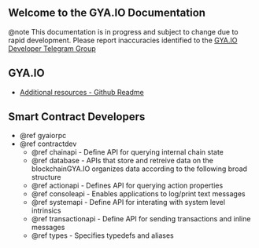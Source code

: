 Welcome to the GYA.IO Documentation
-----------------------------------

@note This documentation is in progress and subject to change due to rapid development. Please report inaccuracies identified to the [GYA.IO Developer Telegram Group](https://t.me/joinchat/EaEnSUPktgfoI-XPfMYtcQ)

## GYA.IO
 - [Additional resources - Github Readme](https://github.com/GYAIO/gya#readme)

## Smart Contract Developers
- @ref gyaiorpc
- @ref contractdev
	- @ref chainapi - Define API for querying internal chain state
	- @ref database - APIs that store and retreive data on the blockchainGYA.IO organizes data according to the following broad structure
	- @ref actionapi - Defines API for querying action properties
	- @ref consoleapi - Enables applications to log/print text messages
	- @ref systemapi - 	Define API for interating with system level intrinsics
	- @ref transactionapi - Define API for sending transactions and inline messages
	- @ref types - Specifies typedefs and aliases
	
	
